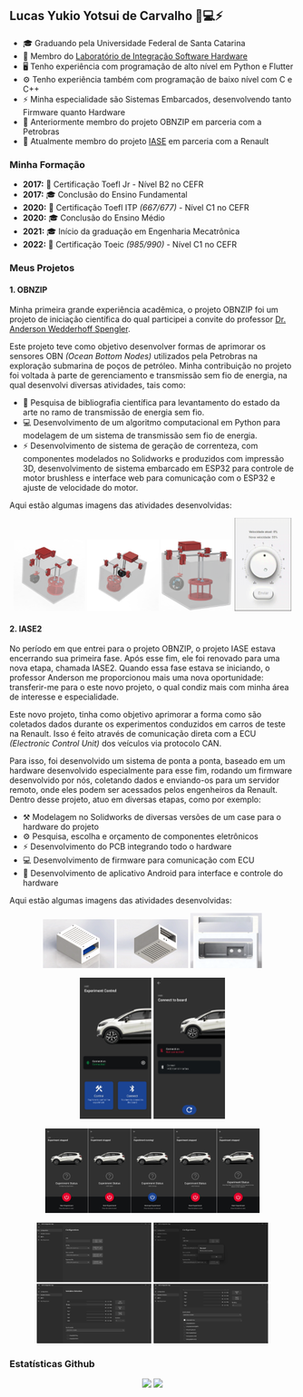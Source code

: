 ## Lucas Yukio Yotsui de Carvalho 🤖💻⚡

- 🎓 Graduando pela Universidade Federal de Santa Catarina
- 🔭 Membro do [Laboratório de Integração Software Hardware](https://lisha.ufsc.br/HomePage)
- 🖥️ Tenho experiência com programação de alto nível em Python e Flutter
- ⚙️ Tenho experiência também com programação de baixo nível com C e C++ 
- ⚡ Minha especialidade são Sistemas Embarcados, desenvolvendo tanto Firmware quanto Hardware
- 💼 Anteriormente membro do projeto OBNZIP em parceria com a Petrobras
- 🚗 Atualmente membro do projeto [IASE](https://lisha.ufsc.br/IASE-public) em parceria com a Renault

### Minha Formação
- **2017:** 📃 Certificação Toefl Jr - Nível B2 no CEFR
- **2017:** 🎓 Conclusão do Ensino Fundamental
- **2020:** 📃 Certificação Toefl ITP _(667/677)_ - Nível C1 no CEFR
- **2020:** 🎓 Conclusão do Ensino Médio
- **2021:** 🎓 Início da graduação em Engenharia Mecatrônica
- **2022:** 📃 Certificação Toeic _(985/990)_ - Nível C1 no CEFR

### Meus Projetos
#### 1. OBNZIP
Minha primeira grande experiência acadêmica, o projeto OBNZIP foi um projeto de iniciação científica do qual participei a convite do professor [Dr. Anderson Wedderhoff Spengler](https://lisha.ufsc.br/Anderson).

Este projeto teve como objetivo desenvolver formas de aprimorar os sensores OBN _(Ocean Bottom Nodes)_ utilizados pela Petrobras na exploração submarina de poços de petróleo. Minha contribuição no projeto foi voltada à parte de gerenciamento e transmissão sem fio de energia, na qual desenvolvi diversas atividades, tais como:
- 📖 Pesquisa de bibliografia científica para levantamento do estado da arte no ramo de transmissão de energia sem fio.
- 💻 Desenvolvimento de um algoritmo computacional em Python para modelagem de um sistema de transmissão sem fio de energia.
- ⚡ Desenvolvimento de sistema de geração de correnteza, com componentes modelados no Solidworks e produzidos com impressão 3D, desenvolvimento de sistema embarcado em ESP32 para controle de motor brushless e interface web para comunicação com o ESP32 e ajuste de velocidade do motor.

Aqui estão algumas imagens das atividades desenvolvidas:

<p align="center">
<img alt="Sistema de geração de Correnteza - Ângulo 1" src="images/obnzip/1-angulo-tanque.png" width=25%/>
<img alt="Sistema de geração de Correnteza - Ângulo 2" src="images/obnzip/2-angulo-tanque.png" width=25%/>
<img alt="Sistema de geração de Correnteza - Ângulo 3" src="images/obnzip/3-angulo-tanque.png" width=25%/>
<img alt="Interface Controle Motor" src="images/obnzip/controle-motor.gif" width=20%/>
</p>

#### 2. IASE2
No período em que entrei para o projeto OBNZIP, o projeto IASE estava encerrando sua primeira fase. Após esse fim, ele foi renovado para uma nova etapa, chamada IASE2. Quando essa fase estava se iniciando, o professor Anderson me proporcionou mais uma nova oportunidade: transferir-me para o este novo projeto, o qual condiz mais com minha área de interesse e especialidade.

Este novo projeto, tinha como objetivo aprimorar a forma como são coletados dados durante os experimentos conduzidos em carros de teste na Renault. Isso é feito através de comunicação direta com a ECU _(Electronic Control Unit)_ dos veículos via protocolo CAN. 

Para isso, foi desenvolvido um sistema de ponta a ponta, baseado em um hardware desenvolvido especialmente para esse fim, rodando um firmware desenvolvido por nós, coletando dados e enviando-os para um servidor remoto, onde eles podem ser acessados pelos engenheiros da Renault. Dentro desse projeto, atuo em diversas etapas, como por exemplo:
- ⚒️ Modelagem no Solidworks de diversas versões de um case para o hardware do projeto
- ⚙️ Pesquisa, escolha e orçamento de componentes eletrônicos
- ⚡ Desenvolvimento do PCB integrando todo o hardware
- 💻 Desenvolvimento de firmware para comunicação com ECU
- 📱 Desenvolvimento de aplicativo Android para interface e controle do hardware

Aqui estão algumas imagens das atividades desenvolvidas:

<p align="center">
<img alt="Case - Ângulo 1" src="images/iase/case-isometrica.png" width=25%/>
<img alt="Case - Ângulo 2" src="images/iase/case-isometrica-inferior.png" width=25%/>
<img alt="Case - Ângulo 3" src="images/iase/case-rebaixo-antenas.png" width=25%/>
</p>
<p align="center">
<img alt="Android App - Home Screen" src="images/iase/android_home_page_connected.jpg" width=25%/>
<img alt="Android App - Connection Screen" src="images/iase/android_connect_screen_not_connected.jpg" width=25%/>
</p>
<p align="center">
<img alt="Android App - Experiment Screen" src="images/iase/android_run_experiment_screen.jpg" width=75%/>
</p>
<p align="center">
<img alt="Experiment Generator - Tab 1" src="images/iase/iase_generator_configurations_tab.png" width=40%/>
<img alt="Experiment Generator - Tab 4" src="images/iase/iase_generator_experiment_file_saved.png" width=40%/>
<img alt="Experiment Generator - Tab 2" src="images/iase/iase_generator_select_raster.png" width=40%/>
<img alt="Experiment Generator - Tab 3" src="images/iase/iase_generator_select_variable_list.png" width=40%/>
</p>

### Estatísticas Github
<p align="center">
  <img height="180em" src="https://github-readme-stats-eight-theta.vercel.app/api?username=lucas-yotsui&show_icons=true&theme=algolia&include_all_commits=true"/>
  <img height="180em" src="https://github-readme-stats-eight-theta.vercel.app/api/top-langs/?username=lucas-yotsui&layout=compact&langs_count=8&theme=algolia"/>
</p>